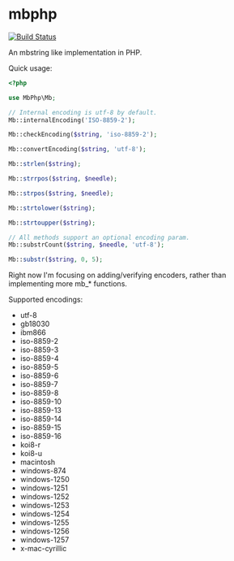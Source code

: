mbphp
=====

[![Build Status](https://img.shields.io/travis/twistor/mbphp/master.svg?style=flat-square)](https://travis-ci.org/twistor/mbphp)

An mbstring like implementation in PHP.

Quick usage:
```php
<?php

use MbPhp\Mb;

// Internal encoding is utf-8 by default.
Mb::internalEncoding('ISO-8859-2');

Mb::checkEncoding($string, 'iso-8859-2');

Mb::convertEncoding($string, 'utf-8');

Mb::strlen($string);

Mb::strrpos($string, $needle);

Mb::strpos($string, $needle);

Mb::strtolower($string);

Mb::strtoupper($string);

// All methods support an optional encoding param.
Mb::substrCount($string, $needle, 'utf-8');

Mb::substr($string, 0, 5);

```
Right now I'm focusing on adding/verifying encoders, rather than implementing
more mb_* functions.

Supported encodings:
- utf-8
- gb18030
- ibm866
- iso-8859-2
- iso-8859-3
- iso-8859-4
- iso-8859-5
- iso-8859-6
- iso-8859-7
- iso-8859-8
- iso-8859-10
- iso-8859-13
- iso-8859-14
- iso-8859-15
- iso-8859-16
- koi8-r
- koi8-u
- macintosh
- windows-874
- windows-1250
- windows-1251
- windows-1252
- windows-1253
- windows-1254
- windows-1255
- windows-1256
- windows-1257
- x-mac-cyrillic
